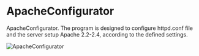 # ApacheConfigurator
ApacheConfigurator.
The program is designed to configure httpd.conf file and the server setup Apache 2.2-2.4, according to the defined settings.

![][logo]

[logo]: apache.jpg "ApacheConfigurator"
